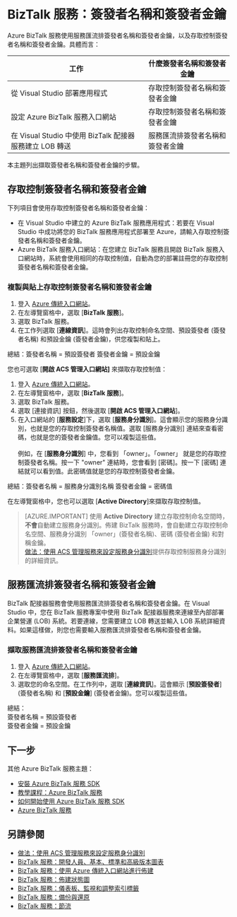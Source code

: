 <properties 
	pageTitle="BizTalk 服務中的簽發者名稱和簽發者金鑰 | Microsoft Azure" 
	description="了解如何在 BizTalk 服務中擷取服務匯流排或存取控制 (ACS) 的簽發者名稱和簽發者金鑰。MABS，WABS" 
	services="biztalk-services" 
	documentationCenter="" 
	authors="MandiOhlinger" 
	manager="erikre" 
	editor=""/>

<tags 
	ms.service="biztalk-services" 
	ms.workload="integration" 
	ms.tgt_pltfrm="na" 
	ms.devlang="na" 
	ms.topic="article" 
	ms.date="02/29/2016" 
	ms.author="mandia"/>




# BizTalk 服務：簽發者名稱和簽發者金鑰

Azure BizTalk 服務使用服務匯流排簽發者名稱和簽發者金鑰，以及存取控制簽發者名稱和簽發者金鑰。具體而言：

工作 | 什麼簽發者名稱和簽發者金鑰
--- | ---
從 Visual Studio 部署應用程式 | 存取控制簽發者名稱和簽發者金鑰
設定 Azure BizTalk 服務入口網站 | 存取控制簽發者名稱和簽發者金鑰
在 Visual Studio 中使用 BizTalk 配接器服務建立 LOB 轉送 | 服務匯流排簽發者名稱和簽發者金鑰

本主題列出擷取簽發者名稱和簽發者金鑰的步驟。

## 存取控制簽發者名稱和簽發者金鑰
下列項目會使用存取控制簽發者名稱和簽發者金鑰：

- 在 Visual Studio 中建立的 Azure BizTalk 服務應用程式：若要在 Visual Studio 中成功將您的 BizTalk 服務應用程式部署至 Azure，請輸入存取控制簽發者名稱和簽發者金鑰。 
- Azure BizTalk 服務入口網站：在您建立 BizTalk 服務且開啟 BizTalk 服務入口網站時，系統會使用相同的存取控制值，自動為您的部署註冊您的存取控制簽發者名稱和簽發者金鑰。

### 複製與貼上存取控制簽發者名稱和簽發者金鑰

1. 登入 [Azure 傳統入口網站](http://go.microsoft.com/fwlink/p/?LinkID=213885)。
2. 在左導覽窗格中，選取 [**BizTalk 服務**]。
3. 選取 BizTalk 服務。 
4. 在工作列選取 [**連線資訊**]。這時會列出存取控制命名空間、預設簽發者 (簽發者名稱) 和預設金鑰 (簽發者金鑰)，供您複製和貼上。  

總結：簽發者名稱 = 預設簽發者 簽發者金鑰 = 預設金鑰


您也可選取 [**開啟 ACS 管理入口網站]** 來擷取存取控制值：

1. 登入 [Azure 傳統入口網站](http://go.microsoft.com/fwlink/p/?LinkID=213885)。
2. 在左導覽窗格中，選取 [**BizTalk 服務**]。
3. 選取 BizTalk 服務。
4. 選取 [連接資訊] 按鈕，然後選取 [**開啟 ACS 管理入口網站**]。
5. 在入口網站的 [**服務設定**]下，選取 [**服務身分識別**]。這會顯示您的服務身分識別，也就是您的存取控制簽發者名稱值。選取 [服務身分識別] 連結來查看密碼，也就是您的簽發者金鑰值。您可以複製這些值。<br/><br/> 例如，在 [**服務身分識別**] 中，您看到 「owner」。「owner」 就是您的存取控制簽發者名稱。按一下 "owner" 連結時，您會看到 [密碼]。按一下 [密碼] 連結就可以看到值。此密碼值就是您的存取控制簽發者金鑰。  

總結：簽發者名稱 = 服務身分識別名稱 簽發者金鑰 = 密碼值

在左導覽窗格中，您也可以選取 [**Active Directory**]來擷取存取控制值。

> [AZURE.IMPORTANT] 使用 **Active Directory** 建立存取控制命名空間時，**不會**自動建立服務身分識別。佈建 BizTalk 服務時，會自動建立存取控制命名空間、服務身分識別 「owner」(簽發者名稱)、密碼 (簽發者金鑰) 和對稱金鑰。<br /> [做法：使用 ACS 管理服務來設定服務身分識別](http://go.microsoft.com/fwlink/p/?LinkID=303942)提供存取控制服務身分識別的詳細資訊。


## 服務匯流排簽發者名稱和簽發者金鑰
BizTalk 配接器服務會使用服務匯流排簽發者名稱和簽發者金鑰。在 Visual Studio 中，您在 BizTalk 服務專案中使用 BizTalk 配接器服務來連線至內部部署企業營運 (LOB) 系統。若要連線，您需要建立 LOB 轉送並輸入 LOB 系統詳細資料。如果這樣做，則您也需要輸入服務匯流排簽發者名稱和簽發者金鑰。

### 擷取服務匯流排簽發者名稱和簽發者金鑰

1. 登入 [Azure 傳統入口網站](http://go.microsoft.com/fwlink/p/?LinkID=213885)。
2. 在左導覽窗格中，選取 [**服務匯流排**]。
3. 選取您的命名空間。在工作列中，選取 [**連線資訊**]。這會顯示 [**預設簽發者**] \(簽發者名稱) 和 [**預設金鑰**] \(簽發者金鑰)。您可以複製這些值。  

總結：  
簽發者名稱 = 預設簽發者  
簽發者金鑰 = 預設金鑰

## 下一步
其他 Azure BizTalk 服務主題：

-  [安裝 Azure BizTalk 服務 SDK](http://go.microsoft.com/fwlink/p/?LinkID=241589)<br/>
-  [教學課程：Azure BizTalk 服務](http://go.microsoft.com/fwlink/p/?LinkID=236944)<br/>
-  [如何開始使用 Azure BizTalk 服務 SDK](http://go.microsoft.com/fwlink/p/?LinkID=302335)<br/>
-  [Azure BizTalk 服務](http://go.microsoft.com/fwlink/p/?LinkID=303664)<br/>


## 另請參閱
-  [做法：使用 ACS 管理服務來設定服務身分識別](http://go.microsoft.com/fwlink/p/?LinkID=303942)<br/>
- [BizTalk 服務：開發人員、基本、標準和高級版本圖表](http://go.microsoft.com/fwlink/p/?LinkID=302279)<br/>
- [BizTalk 服務：使用 Azure 傳統入口網站進行佈建](http://go.microsoft.com/fwlink/p/?LinkID=302280)<br/>
- [BizTalk 服務：佈建狀態圖](http://go.microsoft.com/fwlink/p/?LinkID=329870)<br/>
- [BizTalk 服務：儀表板、監視和調整索引標籤](http://go.microsoft.com/fwlink/p/?LinkID=302281)<br/>
- [BizTalk 服務：備份與還原](http://go.microsoft.com/fwlink/p/?LinkID=329873)<br/>
- [BizTalk 服務：節流](http://go.microsoft.com/fwlink/p/?LinkID=302282)<br/>
 

<!---HONumber=AcomDC_0302_2016-------->